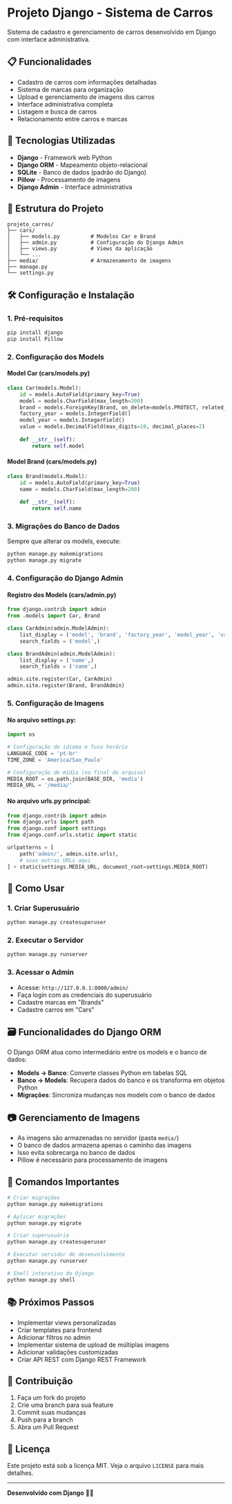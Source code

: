 # Projeto Django - Sistema de Carros

Sistema de cadastro e gerenciamento de carros desenvolvido em Django com interface administrativa.

## 📋 Funcionalidades

- Cadastro de carros com informações detalhadas
- Sistema de marcas para organização
- Upload e gerenciamento de imagens dos carros
- Interface administrativa completa
- Listagem e busca de carros
- Relacionamento entre carros e marcas

## 🚀 Tecnologias Utilizadas

- **Django** - Framework web Python
- **Django ORM** - Mapeamento objeto-relacional
- **SQLite** - Banco de dados (padrão do Django)
- **Pillow** - Processamento de imagens
- **Django Admin** - Interface administrativa

## 📁 Estrutura do Projeto

```
projeto_carros/
├── cars/
│   ├── models.py          # Modelos Car e Brand
│   ├── admin.py           # Configuração do Django Admin
│   ├── views.py           # Views da aplicação
│   └── ...
├── media/                 # Armazenamento de imagens
├── manage.py
└── settings.py
```

## 🛠️ Configuração e Instalação

### 1. Pré-requisitos

```bash
pip install django
pip install Pillow
```

### 2. Configuração dos Models

#### Model Car (cars/models.py)
```python
class Car(models.Model):
    id = models.AutoField(primary_key=True)
    model = models.CharField(max_length=200)
    brand = models.ForeignKey(Brand, on_delete=models.PROTECT, related_name='car_brand')
    factory_year = models.IntegerField()
    model_year = models.IntegerField()
    value = models.DecimalField(max_digits=10, decimal_places=2)
    
    def __str__(self):
        return self.model
```

#### Model Brand (cars/models.py)
```python
class Brand(models.Model):
    id = models.AutoField(primary_key=True)
    name = models.CharField(max_length=200)
    
    def __str__(self):
        return self.name
```

### 3. Migrações do Banco de Dados

Sempre que alterar os models, execute:

```bash
python manage.py makemigrations
python manage.py migrate
```

### 4. Configuração do Django Admin

#### Registro dos Models (cars/admin.py)
```python
from django.contrib import admin
from .models import Car, Brand

class CarAdmin(admin.ModelAdmin):
    list_display = ('model', 'brand', 'factory_year', 'model_year', 'value')
    search_fields = ('model',)

class BrandAdmin(admin.ModelAdmin):
    list_display = ('name',)
    search_fields = ('name',)

admin.site.register(Car, CarAdmin)
admin.site.register(Brand, BrandAdmin)
```

### 5. Configuração de Imagens

#### No arquivo settings.py:
```python
import os

# Configuração de idioma e fuso horário
LANGUAGE_CODE = 'pt-br'
TIME_ZONE = 'America/Sao_Paulo'

# Configuração de mídia (no final do arquivo)
MEDIA_ROOT = os.path.join(BASE_DIR, 'media')
MEDIA_URL = '/media/'
```

#### No arquivo urls.py principal:
```python
from django.contrib import admin
from django.urls import path
from django.conf import settings
from django.conf.urls.static import static

urlpatterns = [
    path('admin/', admin.site.urls),
    # suas outras URLs aqui
] + static(settings.MEDIA_URL, document_root=settings.MEDIA_ROOT)
```

## 📝 Como Usar

### 1. Criar Superusuário
```bash
python manage.py createsuperuser
```

### 2. Executar o Servidor
```bash
python manage.py runserver
```

### 3. Acessar o Admin
- Acesse: `http://127.0.0.1:8000/admin/`
- Faça login com as credenciais do superusuário
- Cadastre marcas em "Brands"
- Cadastre carros em "Cars"

## 🗃️ Funcionalidades do Django ORM

O Django ORM atua como intermediário entre os models e o banco de dados:

- **Models → Banco**: Converte classes Python em tabelas SQL
- **Banco → Models**: Recupera dados do banco e os transforma em objetos Python
- **Migrações**: Sincroniza mudanças nos models com o banco de dados

## 📷 Gerenciamento de Imagens

- As imagens são armazenadas no servidor (pasta `media/`)
- O banco de dados armazena apenas o caminho das imagens
- Isso evita sobrecarga no banco de dados
- Pillow é necessário para processamento de imagens

## 🔧 Comandos Importantes

```bash
# Criar migrações
python manage.py makemigrations

# Aplicar migrações
python manage.py migrate

# Criar superusuário
python manage.py createsuperuser

# Executar servidor de desenvolvimento
python manage.py runserver

# Shell interativo do Django
python manage.py shell
```

## 📚 Próximos Passos

- Implementar views personalizadas
- Criar templates para frontend
- Adicionar filtros no admin
- Implementar sistema de upload de múltiplas imagens
- Adicionar validações customizadas
- Criar API REST com Django REST Framework

## 🤝 Contribuição

1. Faça um fork do projeto
2. Crie uma branch para sua feature
3. Commit suas mudanças
4. Push para a branch
5. Abra um Pull Request

## 📄 Licença

Este projeto está sob a licença MIT. Veja o arquivo `LICENSE` para mais detalhes.

---

**Desenvolvido com Django** 🚗✨
